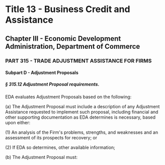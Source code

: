 
# Title 13 - Business Credit and Assistance
## Chapter III - Economic Development Administration, Department of Commerce
### PART 315 - TRADE ADJUSTMENT ASSISTANCE FOR FIRMS
#### Subpart D - Adjustment Proposals
##### § 315.12 Adjustment Proposal requirements.

EDA evaluates Adjustment Proposals based on the following:

(a) The Adjustment Proposal must include a description of any Adjustment Assistance requested to implement such proposal, including financial and other supporting documentation as EDA determines is necessary, based upon either:

(1) An analysis of the Firm's problems, strengths, and weaknesses and an assessment of its prospects for recovery; or

(2) If EDA so determines, other available information;

(b) The Adjustment Proposal must:
